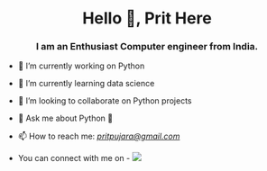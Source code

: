 <h1 align="center">Hello 👋, Prit Here</h1>
<h3 align="center">I am an Enthusiast Computer engineer from India.</h3>

- 🔭 I’m currently working on Python
- 🌱 I’m currently learning data science  
- 👯 I’m looking to collaborate on Python projects
- 💬 Ask me about Python 🐍
- 📫 How to reach me: *pritpujara@gmail.com*

- You can connect with me on -
<a href="https://www.linkedin.com/in/prit-thakkar-778b7a18b/"><img src="https://img.flaticon.com/icons/png/512/174/174857.png?size=20x19f&pad=10,10,10,10&ext=png&bg=FFFFFFFF"></a>
